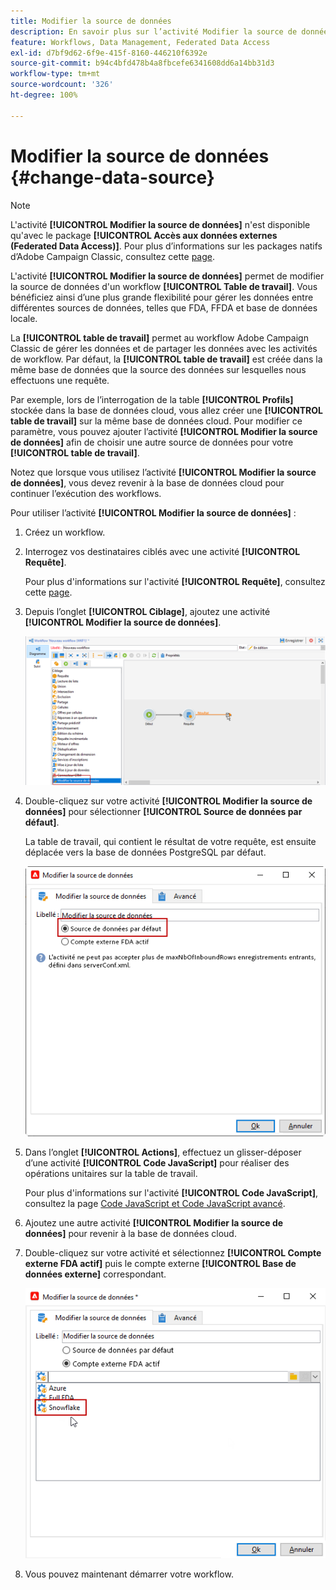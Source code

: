 ```yaml
---
title: Modifier la source de données
description: En savoir plus sur l’activité Modifier la source de données
feature: Workflows, Data Management, Federated Data Access
exl-id: d7bf9d62-6f9e-415f-8160-446210f6392e
source-git-commit: b94c4bfd478b4a8fbcefe6341608dd6a14bb31d3
workflow-type: tm+mt
source-wordcount: '326'
ht-degree: 100%

---
```


# Modifier la source de données {#change-data-source}

>[!NOTE]
>
> L&#39;activité **[!UICONTROL Modifier la source de données]** n&#39;est disponible qu&#39;avec le package **[!UICONTROL Accès aux données externes (Federated Data Access)]**. Pour plus d’informations sur les packages natifs d’Adobe Campaign Classic, consultez cette [page](../../installation/using/installing-campaign-standard-packages.md).

L&#39;activité **[!UICONTROL Modifier la source de données]** permet de modifier la source de données d&#39;un workflow **[!UICONTROL Table de travail]**. Vous bénéficiez ainsi d’une plus grande flexibilité pour gérer les données entre différentes sources de données, telles que FDA, FFDA et base de données locale.

La **[!UICONTROL table de travail]** permet au workflow Adobe Campaign Classic de gérer les données et de partager les données avec les activités de workflow.
Par défaut, la **[!UICONTROL table de travail]** est créée dans la même base de données que la source des données sur lesquelles nous effectuons une requête.

Par exemple, lors de l’interrogation de la table **[!UICONTROL Profils]** stockée dans la base de données cloud, vous allez créer une **[!UICONTROL table de travail]** sur la même base de données cloud.
Pour modifier ce paramètre, vous pouvez ajouter l’activité **[!UICONTROL Modifier la source de données]** afin de choisir une autre source de données pour votre **[!UICONTROL table de travail]**.

Notez que lorsque vous utilisez l’activité **[!UICONTROL Modifier la source de données]**, vous devez revenir à la base de données cloud pour continuer l’exécution des workflows.

Pour utiliser l’activité **[!UICONTROL Modifier la source de données]** :

1. Créez un workflow.

1. Interrogez vos destinataires ciblés avec une activité **[!UICONTROL Requête]**.

   Pour plus d&#39;informations sur l&#39;activité **[!UICONTROL Requête]**, consultez cette [page](../../workflow/using/query.md#creating-a-query).

1. Depuis l’onglet **[!UICONTROL Ciblage]**, ajoutez une activité **[!UICONTROL Modifier la source de données]**.

   ![](assets/change-data-source.png)

1. Double-cliquez sur votre activité **[!UICONTROL Modifier la source de données]** pour sélectionner **[!UICONTROL Source de données par défaut]**.

   La table de travail, qui contient le résultat de votre requête, est ensuite déplacée vers la base de données PostgreSQL par défaut.

   ![](assets/change-data-source_2.png)

1. Dans l’onglet **[!UICONTROL Actions]**, effectuez un glisser-déposer d’une activité **[!UICONTROL Code JavaScript]** pour réaliser des opérations unitaires sur la table de travail.

   Pour plus d&#39;informations sur l&#39;activité **[!UICONTROL Code JavaScript]**, consultez la page [Code JavaScript et Code JavaScript avancé](../../workflow/using/sql-code-and-javascript-code.md#javascript-code).

1. Ajoutez une autre activité **[!UICONTROL Modifier la source de données]** pour revenir à la base de données cloud.

1. Double-cliquez sur votre activité et sélectionnez **[!UICONTROL Compte externe FDA actif]** puis le compte externe **[!UICONTROL Base de données externe]** correspondant.

   ![](assets/change-data-source_3.png)

1. Vous pouvez maintenant démarrer votre workflow.
